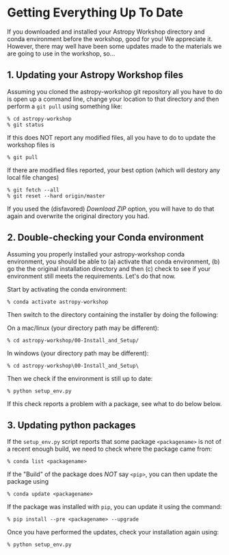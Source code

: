 # Getting Everything Up To Date

If you downloaded and installed your Astropy Workshop directory and conda environment before the workshop, good for you!  We appreciate it.  However, there may well have been some updates made to the materials we are going to use in the workshop, so...

## 1. Updating your Astropy Workshop files

Assuming you cloned the astropy-workshop git repository all you have to do is open up a command line, change your location to that directory and then perform a `git pull` using something like:

    % cd astropy-workshop
    % git status

If this does NOT report any modified files, all you have to do to update the workshop files is

    % git pull

If there are modified files reported, your best option (which will destory any local file changes)

    % git fetch --all
    % git reset --hard origin/master

If you used the (disfavored) *Download ZIP* option, you will have to do that again and overwrite the original directory you had.

## 2. Double-checking your Conda environment

Assuming you properly installed your astropy-workshop conda environment, you should be able to (a) activate that conda environment, (b) go the the original installation directory and then (c) check to see if your environment still meets the requirements.  Let's do that now.

Start by activating the conda environment:
    
    % conda activate astropy-workshop

Then  switch to the directory containing the installer by doing the following:

On a mac/linux (your directory path may be different):

    % cd astropy-workshop/00-Install_and_Setup/  

In windows (your directory path may be different):

    % cd astropy-workshop\00-Install_and_Setup\
    
Then we check if the environment is still up to date:

    % python setup_env.py
    
If this check reports a problem with a package, see what to do below below.

## 3. Updating python packages

If the `setup_env.py` script reports that some package `<packagename>` is not of a recent enough build, we need to check where the package came from:

    % conda list <packagename>

If the "Build" of the package does *NOT* say `<pip>`,  you can then update the package using

    % conda update <packagename>

If the package was installed with `pip`, you can update it using the command:

    % pip install --pre <packagename> --upgrade
    
Once you have performed the updates, check your installation again using:

    % python setup_env.py